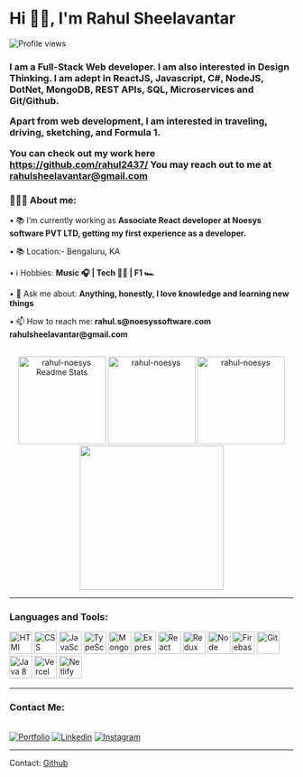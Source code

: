   
<h1 align="left">Hi 👋🏽, I'm Rahul Sheelavantar</h1>

![Profile views](https://gpvc.arturio.dev/rahul2437)

<h3 align="left">
I am a Full-Stack Web developer. I am also interested in Design Thinking. I am adept in ReactJS, Javascript, C#, NodeJS, DotNet, MongoDB, REST APIs, SQL, Microservices and Git/Github.

Apart from web development, I am interested in traveling, driving, sketching, and Formula 1.

You can check out my work here https://github.com/rahul2437/
You may reach out to me at rahulsheelavantar@gmail.com</h3>

<div align="left">
    <h3>👨🏽‍💻 About me:</h3>
        <p>• 📚 I’m currently working as <b>Associate React developer at Noesys software PVT LTD, getting my first experience as a developer.</b></p>
        <p>• 📚 Location:- Bengaluru, KA</b></p>
        <p>• ℹ️ Hobbies: <b>Music 🎧 | Tech 👨‍💻 | F1 🏎️</b></p>
        <p>• 💬 Ask me about: <b>Anything, honestly, I love knowledge and learning new things</b></p>
        <p>• 📫 How to reach me: <b>rahul.s@noesyssoftware.com</b> <b>rahulsheelavantar@gmail.com</b></p>
</div><br>

<div align="center">
    <img height="155em" src="https://github-readme-stats.vercel.app/api?username=rahul-noesys&show_icons=true" alt="rahul-noesys Readme Stats" />
    <img height="155em" src="https://github-readme-stats.vercel.app/api/top-langs?username=rahul-noesys&show_icons=true" alt="rahul-noesys" />
    <img height="155em" src="https://github-readme-streak-stats.herokuapp.com/?user=rahul-noesys&" alt="rahul-noesys" />
    <img height="255em" src="https://activity-graph.herokuapp.com/graph?username=rahul-noesys&show_icons=true&count_private=true&include_all_commits=true&theme=minimal&hide_border=true&radius=4" /> 
</div>

---

<div>
<h3 align="left">Languages and Tools:</h3>
<p align="left"> 
  <img src="https://www.svgrepo.com/show/353884/html-5.svg" alt="HTMl" width="40" height="40"/>
  <img src="https://www.svgrepo.com/show/452185/css-3.svg" alt="CSS" width="40" height="40"/>
  <img src="https://www.svgrepo.com/show/373705/js-official.svg" alt="JavaScript" width="40" height="40"/>
  <img src="https://www.svgrepo.com/show/443502/brand-typescript.svg" alt="TypeScript" width="40" height="40"/>
  <img src="https://www.svgrepo.com/show/331488/mongodb.svg" alt="MongoDB" width="40" height="40"/>
  <img src="https://www.svgrepo.com/show/330398/express.svg" alt="Express" width="40" height="40"/>
  <img src="https://www.svgrepo.com/show/452092/react.svg" alt="React" width="40" height="40"/>
  <img src="https://www.svgrepo.com/show/452093/redux.svg" alt="Redux" width="40" height="40"/>
  <img src="https://www.svgrepo.com/show/354119/nodejs-icon.svg" alt="Node Js" width="40" height="40"/>
  <img src="https://www.svgrepo.com/show/373595/firebase.svg" alt="Firebase" width="40" height="40"/>
  <img src="https://www.svgrepo.com/show/452210/git.svg" alt="Git" width="40" height="40"/>
  <img src="https://www.svgrepo.com/show/452234/java.svg" alt="Java 8" width="40" height="40"/>
  <img src="https://www.svgrepo.com/show/327408/logo-vercel.svg" alt="Vercel" width="40" height="40"/>
  <img src="https://www.svgrepo.com/show/376339/netlify.svg" alt="Netlify" width="40" height="40"/>
</div>

___

<div>
  <h3>Contact Me:</h3><br>
    <a href="https://rahul2437.github.io/" target="_blank"><img src="https://img.shields.io/static/v1?label=&message=Portfolio&color=DA66C2&style=for-the-badge&logoColor=whitesmoke" alt="Portfolio"></a>
    <a href="https://www.linkedin.com/in/rahulsheelavantar/" target="_blank"><img src="https://img.shields.io/static/v1?label=&message=Linkedin&color=0A66C2&style=for-the-badge&logo=linkedin&logoColor=whitesmoke" alt="Linkedin"></a>
    <a href="https://www.instagram.com/rahul.sheelavantar/" target="_blank"><img src="https://img.shields.io/static/v1?label=&message=Instagram&color=lightpink&style=for-the-badge&logo=instagram&logoColor=black" alt="Instagram"></a>
</div>

------

Contact: [Github](https://github.com/rahul-noesys)

